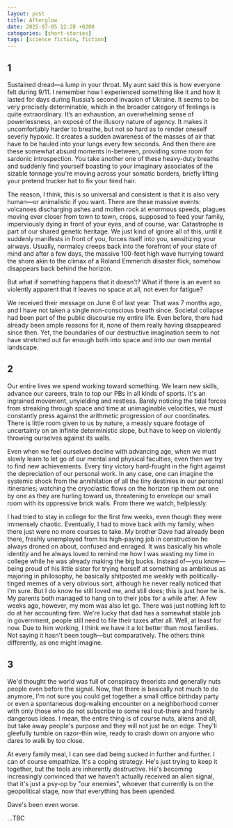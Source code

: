 ```yaml
---
layout: post
title: Afterglow
date: 2025-07-05 12:28 +0200
categories: [short-stories]
tags: [science fiction, fiction]
---
```


## 1

Sustained dread—a lump in your throat. My aunt said this is how everyone felt during 9/11. I remember how I experienced something like it and how it lasted for days during Russia’s second invasion of Ukraine. It seems to be very precisely determinable, which in the broader category of feelings is quite extraordinary. It’s an exhaustion, an overwhelming sense of powerlessness, an exposé of the illusory nature of agency. It makes it uncomfortably harder to breathe, but not so hard as to render oneself severly hypoxic. It creates a sudden awareness of the masses of air that have to be hauled into your lungs every few seconds. And then there are these somewhat absurd moments in-between, providing some room for sardonic introspection. You take another one of these heavy-duty breaths and suddenly find yourself boasting to your imaginary associates of the sizable tonnage you're moving across your somatic borders, briefly lifting your pretend trucker hat to fix your tired hair.

The reason, I think, this is so universal and consistent is that it is also very human—or animalistic if you want. There are these massive events: volcanoes discharging ashes and molten rock at enormous speeds, plagues moving ever closer from town to town, crops, supposed to feed your family, imperviously dying in front of your eyes, and of course, war. Catastrophe is part of our shared genetic heritage. We just kind of ignore all of this, until it suddenly manifests in front of you, forces itself into you, sensitizing your airways. Usually, normalcy creeps back into the forefront of your state of mind and after a few days, the massive 100-feet high wave hurrying toward the shore akin to the climax of a Roland Emmerich disaster flick, somehow disappears back behind the horizon.

But what if something happens that it doesn’t? What if there is an event so violently apparent that it leaves no space at all, not even for fatigue?

We received their message on June 6 of last year. That was 7 months ago, and I have not taken a single non-conscious breath since. Societal collapse had been part of the public discourse my entire life. Even before, there had already been ample reasons for it, none of them really having disappeared since then. Yet, the boundaries of our destructive imagination seem to not have stretched out far enough both into space and into our own mental landscape. 

## 2

Our entire lives we spend working toward something. We learn new skills, advance our careers, train to top our PBs in all kinds of sports. It's an ingrained movement, unyielding and restless. Barely noticing the tidal forces from streaking through space and time at unimaginable velocities, we must constantly press against the arithmetic progression of our coordinates. There is little room given to us by nature, a measly square footage of uncertainty on an infinite deterministic slope, but have to keep on violently throwing ourselves against its walls.

Even when we feel ourselves decline with advancing age, when we must slowly learn to let go of our mental and physical faculties, even then we try to find new achievements. Every tiny victory hard-fought in the fight against the depreciation of our personal work. In any case, one can imagine the systemic shock from the annihilation of all the tiny destinies in our personal itineraries; watching the cryoclastic flows on the horizon rip them out one by one as they are hurling toward us, threatening to envelope our small room with its oppressive brick walls. From there we watch, helplessly.

I had tried to stay in college for the first few weeks, even though they were immensely chaotic. Eventually, I had to move back with my family, when there just were no more courses to take. My brother Dave had already been there, freshly unemployed from his high-paying job in construction he always droned on about, confused and enraged. It was basically his whole identity and he always loved to remind me how I was wasting my time in college while he was already making the big bucks. Instead of—you know—being proud of his little sister for trying herself at something as ambitious as majoring in philosophy, he basically shitposted me weekly with politically-tinged memes of a very obvious sort, although he never really noticed that I'm sure. But I do know he still loved me, and still does; this is just how he is. My parents both managed to hang on to their jobs for a while after. A few weeks ago, however, my mom was also let go. There was just nothing left to do at her accounting firm. We're lucky that dad has a somewhat stable job in government, people still need to file their taxes after all. Well, at least for now. Due to him working, I think we have it a lot better than most families. Not saying it hasn't been tough—but comparatively. The others think differently, as one might imagine.

## 3

We'd thought the world was full of conspiracy theorists and generally nuts people even before the signal. Now, that there is basically not much to do anymore, I'm not sure you could get together a small office birthday party or even a spontaneous dog-walking encounter on a neighborhood corner with only those who do not subscribe to some real out-there and frankly dangerous ideas. I mean, the entire thing is of course nuts, aliens and all, but take away people's purpose and they will not just be on edge. They'll gleefully tumble on razor-thin wire, ready to crash down on anyone who dares to walk by too close.

At every family meal, I can see dad being sucked in further and further. I can of course empathize. It's a coping strategy. He's just trying to keep it together, but the tools are inherently destructive. He's becoming increasingly convinced that we haven't actually received an alien signal, that it's just a psy-op by "our enemies", whoever that currently is on the geopolitical stage, now that everything has been upended. 

Dave's been even worse. 

...TBC
